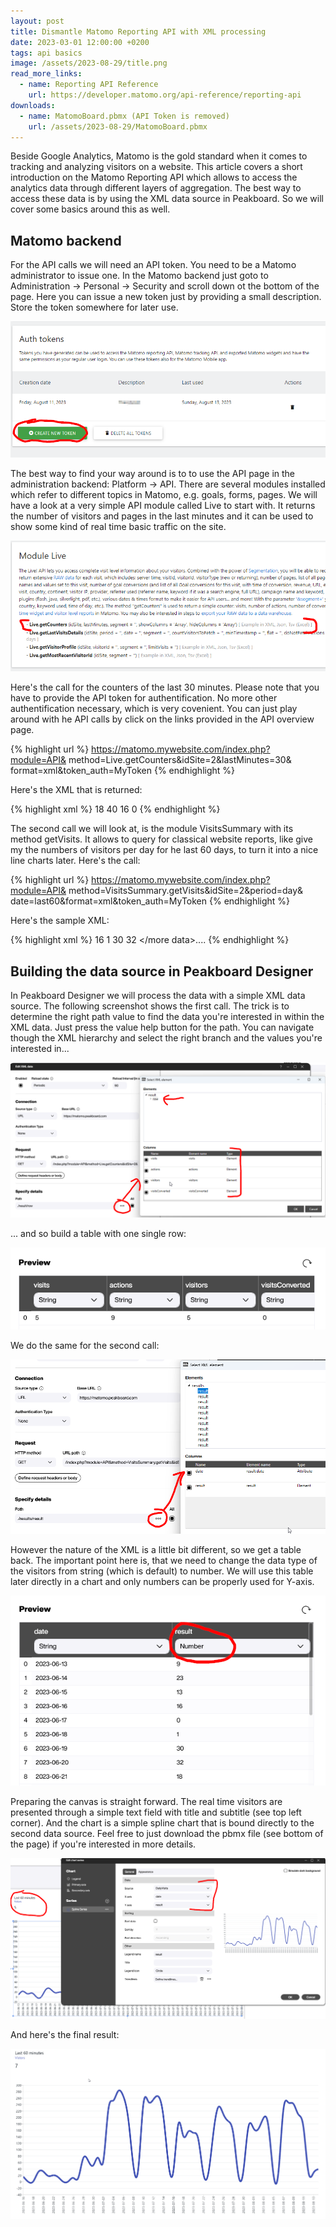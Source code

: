 ```yaml
---
layout: post
title: Dismantle Matomo Reporting API with XML processing 
date: 2023-03-01 12:00:00 +0200
tags: api basics
image: /assets/2023-08-29/title.png
read_more_links:
  - name: Reporting API Reference
    url: https://developer.matomo.org/api-reference/reporting-api
downloads:
  - name: MatomoBoard.pbmx (API Token is removed)
    url: /assets/2023-08-29/MatomoBoard.pbmx
---
```

Beside Google Analytics, Matomo is the gold standard when it comes to tracking and analyzing visitors on a website. This article covers a short introduction on the Matomo Reporting API which allows to access the analytics data through different layers of aggregation. The best way to access these data is by using the XML data source in Peakboard. So we will cover some basics around this as well.

## Matomo backend

For the API calls we will need an API token. You need to be a Matomo administrator to issue one. In the Matomo backend just goto to Administration -> Personal -> Security and scroll down ot the bottom of the page. Here you can issue a new token just by providing a small description. Store the token somewhere for later use.

![image](/assets/2023-08-29/010.png)

The best way to find your way around is to to use the API page in the administration backend: Platform -> API.
There are several modules installed which refer to different topics in Matomo, e.g. goals, forms, pages.
We will have a look at a very simple API module called Live to start with. It returns the number of visitors and pages in the last minutes and it can be used to show some kind of real time basic traffic on the site.   

![image](/assets/2023-08-29/020.png)

Here's the call for the counters of the last 30 minutes. Please note that you have to provide the API token for authentification. No more other authentification necessary, which is very covenient. You can just play around with he API calls by click on the links provided in the API overview page.

{% highlight url %}
https://matomo.mywebsite.com/index.php?module=API&
  method=Live.getCounters&idSite=2&lastMinutes=30&
  format=xml&token_auth=MyToken
{% endhighlight %}

Here's the XML that is returned:

{% highlight xml %}
<result>
	<row>
		<visits>18</visits>
		<actions>40</actions>
		<visitors>16</visitors>
		<visitsConverted>0</visitsConverted>
	</row>
</result>
{% endhighlight %}

The second call we will look at, is the module VisitsSummary with its method getVisits. It allows to query for classical website reports, like give my the numbers of visitors per day for he last 60 days, to turn it into a nice line charts later. Here's the call:

{% highlight url %}
https://matomo.mywebsite.com/index.php?module=API&
  method=VisitsSummary.getVisits&idSite=2&period=day&
  date=last60&format=xml&token_auth=MyToken
{% endhighlight %}

Here's the sample XML:

{% highlight xml %}
<results>
	<result date="2023-06-16">16</result>
	<result date="2023-06-17"/>
	<result date="2023-06-18">1</result>
	<result date="2023-06-19">30</result>
	<result date="2023-06-20">32</result>
    </more data>....
</results>
{% endhighlight %}

## Building the data source in Peakboard Designer

In Peakboard Designer we will process the data with a simple XML data source. The following screenshot shows the first call. The trick is to determine the right path value to find the data you're interested in within the XML data. Just press the value help button for the path. You can navigate though the XML hierarchy and select the right branch and the values you're interested in...

![image](/assets/2023-08-29/030.png)

... and so build a table with one single row:

![image](/assets/2023-08-29/040.png)

We do the same for the second call:

![image](/assets/2023-08-29/050.png)

However the nature of the XML is a little bit different, so we get a table back. The important point here is, that we need to change the data type of the visitors from string (which is default) to number. We will use this table later directly in a chart and only numbers can be properly used for Y-axis.

![image](/assets/2023-08-29/060.png)

Preparing the canvas is straight forward. The real time visitors are presented through a simple text field with title and subtitle (see top left corner). And the chart is a simple spline chart that is bound directly to the second data source. Feel free to just download the pbmx file (see bottom of the page) if you're interested in more details.

![image](/assets/2023-08-29/070.png)

And here's the final result:

![image](/assets/2023-08-29/080.png)



